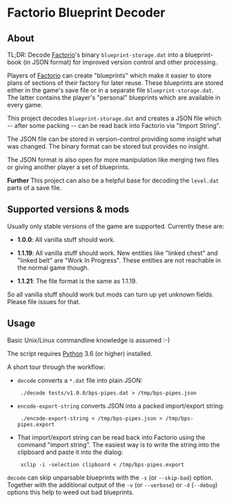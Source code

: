 Factorio Blueprint Decoder
==========================

## About

TL;DR: Decode [Factorio]'s binary `blueprint-storage.dat` into a blueprint-book
(in JSON format) for improved version control and other processing.

Players of [Factorio] can create "blueprints" which make it easier to store
plans of sections of their factory for later reuse. These blueprints are
stored either in the game's save file or in a separate file
`blueprint-storage.dat`. The latter contains the player's "personal" blueprints
which are available in every game.

This project decodes `blueprint-storage.dat` and creates a JSON file which
-- after some packing -- can be read back into Factorio via "Import String".

The JSON file can be stored in version-control providing some insight
what was changed. The binary format can be stored but provides no insight.

The JSON format is also open for more manipulation like merging two files or giving
another player a set of blueprints.

**Further** This project can also be a helpful base for decoding the `level.dat`
parts of a save file.

[Factorio]: https://factorio.com/

## Supported versions & mods

Usually only stable versions of the game are supported. Currently these are:

 - **1.0.0**: All vanilla stuff should work.

 - **1.1.19**: All vanilla stuff should work. New entities like "linked chest" and
	"linked belt" are "Work In Progress". These entities are not reachable in the normal
	game though.

 - **1.1.21**: The file format is the same as 1.1.19.

So all vanilla stuff should work but mods can turn up yet unknown fields. Please file issues for that.

## Usage

Basic Unix/Linux commandline knowledge is assumed :-)

The script requires [Python] 3.6 (or higher) installed.

A short tour through the workflow:

 - `decode` converts a `*.dat` file into plain JSON:

		./decode tests/v1.0.0/bps-pipes.dat > /tmp/bps-pipes.json

 - `encode-export-string` converts JSON into a packed import/export string:

		./encode-export-string < /tmp/bps-pipes.json > /tmp/bps-pipes.export

 - That import/export string can be read back into Factorio using the command
"import string". The easiest way is to write the string into the clipboard
and paste it into the dialog:

		xclip -i -selection clipboard < /tmp/bps-pipes.export

`decode` can skip unparsable blueprints with the `-s` (or `--skip-bad`) option. Together with
the additional output of the `-v` (or `--verbose`) or `-d` (`--debug`) options this help to
weed out bad blueprints.


[Python]: https://www.python.org/
